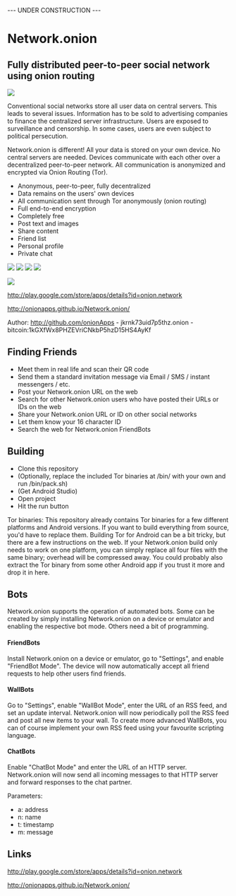 --- UNDER CONSTRUCTION ---


# Network.onion

## Fully distributed peer-to-peer social network using onion routing

![](https://raw.githubusercontent.com/onionApps/Network.onion/master/gfx/netfungra9.png)

Conventional social networks store all user data on central servers. This leads to several issues. Information has to be sold to advertising companies to finance the centralized server infrastructure. Users are exposed to surveillance and censorship. In some cases, users are even subject to political persecution.

Network.onion is different! All your data is stored on your own device. No central servers are needed. Devices communicate with each other over a decentralized peer-to-peer network. All communication is anonymized and encrypted via Onion Routing (Tor).

- Anonymous, peer-to-peer, fully decentralized
- Data remains on the users' own devices
- All communication sent through Tor anonymously (onion routing)
- Full end-to-end encryption
- Completely free
- Post text and images
- Share content
- Friend list
- Personal profile
- Private chat


![](https://raw.githubusercontent.com/onionApps/Network.onion/master/gfx/s0.png)
![](https://raw.githubusercontent.com/onionApps/Network.onion/master/gfx/s1.png)
![](https://raw.githubusercontent.com/onionApps/Network.onion/master/gfx/s2.png)
![](https://raw.githubusercontent.com/onionApps/Network.onion/master/gfx/s3.png)


![](https://raw.githubusercontent.com/onionApps/Network.onion/master/gfx/network01edit.jpg)



http://play.google.com/store/apps/details?id=onion.network

http://onionapps.github.io/Network.onion/

Author: http://github.com/onionApps - jkrnk73uid7p5thz.onion - bitcoin:1kGXfWx8PHZEVriCNkbP5hzD15HS4AyKf




## Finding Friends
- Meet them in real life and scan their QR code
- Send them a standard invitation message via Email / SMS / instant messengers / etc. 
- Post your Network.onion URL on the web
- Search for other Network.onion users who have posted their URLs or IDs on the web
- Share your Network.onion URL or ID on other social networks
- Let them know your 16 character ID
- Search the web for Network.onion FriendBots



## Building
- Clone this repository
- (Optionally, replace the included Tor binaries at /bin/ with your own and run /bin/pack.sh)
- (Get Android Studio)
- Open project
- Hit the run button

Tor binaries: This repository already contains Tor binaries for a few different platforms and Android versions. If you want to build everything from source, you'd have to replace them. Building Tor for Android can be a bit tricky, but there are a few instructions on the web. If your Network.onion build only needs to work on one platform, you can simply replace all four files with the same binary; overhead will be compressed away. You could probably also extract the Tor binary from some other Android app if you trust it more and drop it in here. 



## Bots
Network.onion supports the operation of automated bots. Some can be created by simply installing Network.onion on a device or emulator and enabling the respective bot mode. Others need a bit of programming.

#### FriendBots
Install Network.onion on a device or emulator, go to "Settings", and enable "FriendBot Mode". The device will now automatically accept all friend requests to help other users find friends.

#### WallBots
Go to "Settings", enable "WallBot Mode", enter the URL of an RSS feed, and set an update interval. Network.onion will now periodically poll the RSS feed and post all new items to your wall. To create more advanced WallBots, you can of course implement your own RSS feed using your favourite scripting language. 

#### ChatBots
Enable "ChatBot Mode" and enter the URL of an HTTP server. Network.onion will now send all incoming messages to that HTTP server and forward responses to the chat partner.

Parameters:

- a: address
- n: name
- t: timestamp
- m: message


## Links

http://play.google.com/store/apps/details?id=onion.network

http://onionapps.github.io/Network.onion/

